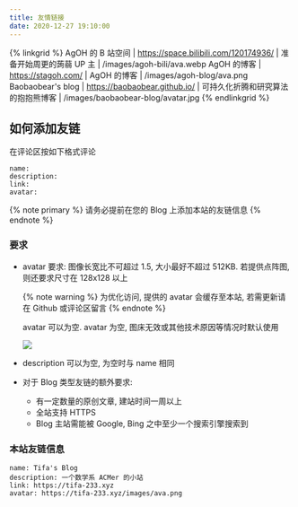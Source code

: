 ```yaml
---
title: 友情链接
date: 2020-12-27 19:10:00
---
```


{% linkgrid %}
AgOH 的 B 站空间 | https://space.bilibili.com/120174936/ | 准备开始周更的蒟蒻 UP 主 | /images/agoh-bili/ava.webp
AgOH 的博客 | https://stagoh.com/ | AgOH 的博客 | /images/agoh-blog/ava.png
Baobaobear's blog | https://baobaobear.github.io/ | 可持久化折腾和研究算法的抱抱熊博客 | /images/baobaobear-blog/avatar.jpg
{% endlinkgrid %}

## 如何添加友链

在评论区按如下格式评论

```text
name:
description:
link:
avatar:
```

{% note primary %}
请务必提前在您的 Blog 上添加本站的友链信息
{% endnote %}

### 要求

- avatar 要求: 图像长宽比不可超过 1.5, 大小最好不超过 512KB. 若提供点阵图, 则还要求尺寸在 128x128 以上

  {% note warning %}
  为优化访问, 提供的 avatar 会缓存至本站, 若需更新请在 Github 或评论区留言
  {% endnote %}

  avatar 可以为空. avatar 为空, 图床无效或其他技术原因等情况时默认使用

  ![](/images/default-ava/ava.png)

- description 可以为空, 为空时与 name 相同
- 对于 Blog 类型友链的额外要求:
  - 有一定数量的原创文章, 建站时间一周以上
  - 全站支持 HTTPS
  - Blog 主站需能被 Google, Bing 之中至少一个搜索引擎搜索到

### 本站友链信息

```text
name: Tifa's Blog
description: 一个数学系 ACMer 的小站
link: https://tifa-233.xyz
avatar: https://tifa-233.xyz/images/ava.png
```
